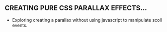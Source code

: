 ## CREATING PURE CSS PARALLAX EFFECTS...

- Exploring creating a parallax without using javascript to manipulate scoll events.
